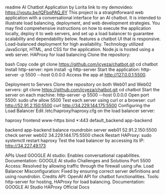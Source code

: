 readme
AI Chatbot Application by Lorita link to my demovideo: https://youtu.be/lQFbqPAQ_6Y
This project is a straightforward web application with a conversational interface for an AI chatbot. It is intended to illustrate load balancing, deployment, and web development strategies. You may find comprehensive instructions on how to execute the application locally, deploy it to web servers, and set up a load balancer to guarantee scalability and dependability below.
features a chatbot UI that is responsive.
Load-balanced deployment for high availability.
Technology utilized JavaScript, HTML, and CSS for the application.
Node.js is hosted using a web server.
HAProxy for load balancing
Clone the repository:

bash
Copy code
git clone  https://github.com/icyeza/chatbot.git
cd chatbot
Install http-server: npm install -g http-server
Start the application: http-server -p 5500 --host 0.0.0.0
Access the app at http://127.0.0.1:5500.

Deployment to Servers
Clone the repository on both Web01 and Web02 servers:
git clone https://github.com/icyeza/chatbot.git
cd chatbot
Start the server on each machine: http-server -p 5500 --host 0.0.0.0
Open port 5500:
sudo ufw allow 5500
Test each server using curl or a browser:
curl http://52.91.2.150:5500
curl http://34.229.144.175:5500
Configuring the Load Balancer
Edit /etc/haproxy/haproxy.cfg on the load balancer server:

haproxy
frontend www-https
    bind *:443
    default_backend app-backend

backend app-backend
    balance roundrobin
    server web01 52.91.2.150:5500 check
    server web02 34.229.144.175:5500 check
Restart HAProxy: sudo systemctl restart haproxy
Test the load balancer by accessing its IP: http://34.227.49.173

APIs Used
GOOGLE AI studio: Enables conversational capabilities.
Documentation: GOOGLE AI studio
Challenges and Solutions
Port 5500 Access: Resolved by allowing traffic through the firewall using ufw.
Load Balancer Misconfiguration: Fixed by ensuring correct server definitions and using roundrobin.
Credits
API: OpenAI API for chatbot functionalities.
Tools: http-server for hosting, HAProxy for load balancing.
Documentation:
GOOGLE AI Studio
HAProxy Official Docs
